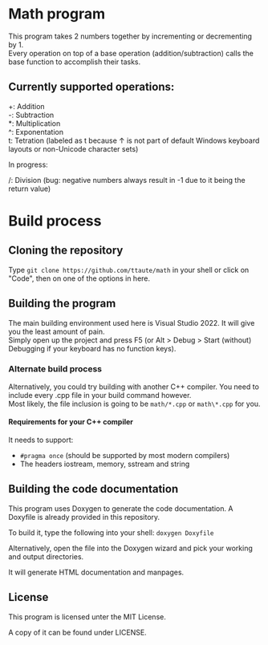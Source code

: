 ﻿# Math program

This program takes 2 numbers together by incrementing or decrementing by 1.<br>
Every operation on top of a base operation (addition/subtraction) calls 
the base function to accomplish their tasks.

## Currently supported operations:

+: Addition<br>
-: Subtraction<br>
\*: Multiplication<br>
^: Exponentation<br>
t: Tetration (labeled as t because ↑ is not part of default Windows keyboard layouts or non-Unicode character sets)

In progress:

/: Division (bug: negative numbers always result in -1 due to it being the return value) 

# Build process

## Cloning the repository
Type `git clone https://github.com/ttaute/math` in your shell or click on "Code", then on one of the options in here.

## Building the program
The main building environment used here is Visual Studio 2022. It will give you the least amount of pain.<br>
Simply open up the project and press F5 (or Alt > Debug > Start (without) Debugging if your keyboard has no function keys).<br>

### Alternate build process
Alternatively, you could try building with another C++ compiler. You need to include every .cpp file in your build command however.<br>
Most likely, the file inclusion is going to be `math/*.cpp` or `math\*.cpp` for you.

#### Requirements for your C++ compiler
It needs to support:<br>
* `#pragma once` (should be supported by most modern compilers)
* The headers iostream, memory, sstream and string

## Building the code documentation
This program uses Doxygen to generate the code documentation.
A Doxyfile is already provided in this repository.

To build it, type the following into your shell: `doxygen Doxyfile`

Alternatively, open the file into the Doxygen wizard and pick your working and output directories.

It will generate HTML documentation and manpages.

## License
This program is licensed unter the MIT License.

A copy of it can be found under LICENSE.